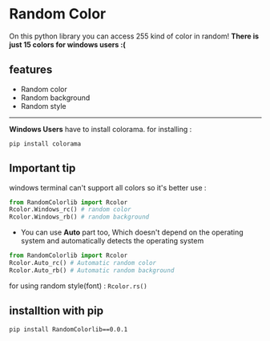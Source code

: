 # Random Color 


     
         

On this python library you can access 255 kind of color in random!
**There is just 15 colors for windows users :(**
## features

- Random color 
- Random background
- Random style

---
**Windows Users** have to install colorama.
for installing : 

`pip install colorama`

## **Important tip**
windows terminal can't support all colors so it's better use :
``` python 
from RandomColorlib import Rcolor
Rcolor.Windows_rc() # random color
Rcolor.Windows_rb() # random background
``` 
- You can use **Auto** part too, Which doesn't depend on the operating system and automatically detects the operating system
```python
from RandomColorlib import Rcolor
Rcolor.Auto_rc() # Automatic random color
Rcolor.Auto_rb() # Automatic random background
```

for using random style(font) : `Rcolor.rs()`

## installtion with pip 
`pip install RandomColorlib==0.0.1`

